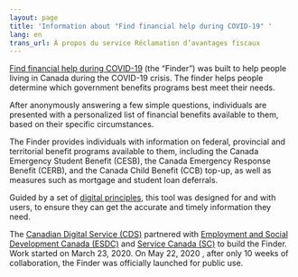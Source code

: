 ```yaml
---
layout: page
title: 'Information about "Find financial help during COVID-19" '
lang: en
trans_url: À propos du service Réclamation d’avantages fiscaux
---
```

[Find financial help during COVID-19](https://covid-benefits.alpha.canada.ca/) (the “Finder”) was built to help people living in Canada during the COVID-19 crisis. The finder helps people determine which government benefits programs best meet their needs.

After anonymously answering a few simple questions, individuals are presented with a personalized list of financial benefits available to them, based on their specific circumstances.

The Finder provides individuals with information on federal, provincial and territorial benefit programs available to them, including the Canada Emergency Student Benefit (CESB), the Canada Emergency Response Benefit (CERB), and the Canada Child Benefit (CCB) top-up, as well as measures such as mortgage and student loan deferrals.

Guided by a set of [digital principles](https://www.canada.ca/en/government/system/digital-government/government-canada-digital-standards.html), this tool was designed for and with users, to ensure they can get the accurate and timely information they need.

The [Canadian Digital Service (CDS)](https://digital.canada.ca/) partnered with [Employment and Social Development Canada (ESDC)](https://www.canada.ca/en/employment-social-development.html) and [Service Canada (SC)](https://www.canada.ca/en/employment-social-development/corporate/portfolio/service-canada.html) to build the Finder. Work started on March 23, 2020. On May 22, 2020 , after only 10 weeks of collaboration, the Finder was officially launched for public use.